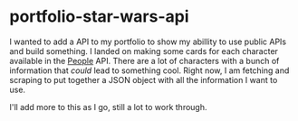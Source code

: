 # portfolio-star-wars-api

I wanted to add a API to my portfolio to show my abillity to use public APIs and build something.  I landed on making some cards for each character available in the [People](https://swapi.dev/api/people/) API.  There are a lot of characters with a bunch of information that _could_ lead to something cool.  Right now, I am fetching and scraping to put together a JSON object with all the information I want to use.

I'll add more to this as I go, still a lot to work through.

